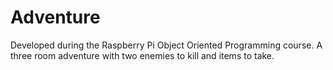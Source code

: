 # Adventure
Developed during the Raspberry Pi Object Oriented Programming course. A three room adventure with two enemies to kill and items to take.

